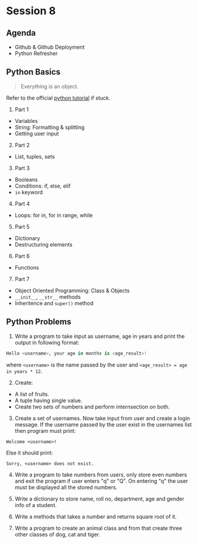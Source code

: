 # Session 8

## Agenda

- Github & Github Deployment
- Python Refresher

## Python Basics

> Everything is an object.

Refer to the official [python tutorial](https://docs.python.org/3/tutorial/index.html) if stuck.

1. Part 1
- Variables
- String: Formatting & splitting
- Getting user input
2. Part 2
- List, tuples, sets
3. Part 3
- Booleans
- Conditions: if, else, elif
- `in` keyword
4. Part 4
- Loops: for in, for in range, while
5. Part 5
- Dictionary
- Destructuring elements
6. Part 6
- Functions
7. Part 7
- Object Oriented Programming: Class & Objects
- `__init__`, `__str__` methods
- Inheritence and `super()` method

## Python Problems

1. Write a program to take input as username, age in years and print the output in following format: 

```py
Hello <username>, your age in months is <age_result>!
```

where `<username>` is the name passed by the user and `<age_result> = age in years * 12`.

2. Create:
- A list of fruits.
- A tuple having single value.
- Create two sets of numbers and perform internsection on both.

3. Create a set of usernames. Now take input from user and create a login message. If the username passed by the user exist in the usernames list then program must print:
```
Welcome <username>!
```
Else it should print:
```
Sorry, <username> does not exist.
```

4. Write a program to take numbers from users, only store even numbers and exit the program if user enters "q" or "Q". On entering "q" the user must be displayed all the stored numbers.

5. Write a dictionary to store name, roll no, department, age and gender info of a student.

6. Write a methods that takes a number and returns square root of it.

7. Write a program to create an animal class and from that create three other classes of dog, cat and tiger.
